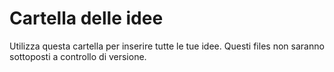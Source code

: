 # Cartella delle idee

Utilizza questa cartella per inserire tutte le tue idee.
Questi files non saranno sottoposti a controllo di versione.

